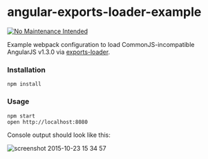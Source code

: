 # angular-exports-loader-example

[![No Maintenance Intended](http://unmaintained.tech/badge.svg)](http://unmaintained.tech/)

Example webpack configuration to load CommonJS-incompatible AngularJS v1.3.0 via [exports-loader](https://github.com/webpack/exports-loader).

### Installation

```shell
npm install
```

### Usage

```shell
npm start
open http://localhost:8080
```

Console output should look like this:

![screenshot 2015-10-23 15 34 57](https://cloud.githubusercontent.com/assets/2177366/10703106/c99931ba-799b-11e5-9385-bdd00f11725d.png)
